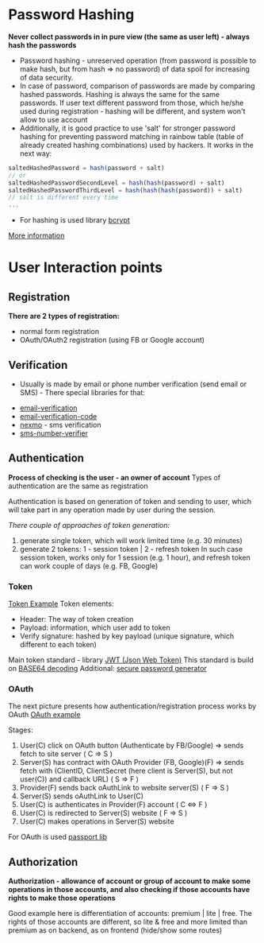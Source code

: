 # Password Hashing

**Never collect passwords in in pure view (the same as user left) - always hash the passwords**
- Password hashing - unreserved operation (from password is possible to make hash, but from hash => no password) of data spoil for increasing of data security.
- In case of password, comparison of passwords are made by comparing hashed passwords. Hashing is always the same for the same passwords. If user text different password from those, which he/she used during registration - hashing will be different, and system won't allow to use account
- Additionally, it is good practice to use 'salt' for stronger password hashing for preventing password matching in rainbow table (table of already created hashing combinations) used by hackers. It works in the next way: 

```javascript
saltedHashedPassword = hash(password + salt) 
// or
saltedHashedPasswordSecondLevel = hash(hash(password) + salt)
saltedHashedPasswordThirdLevel = hash(hash(hash(password)) + salt) 
// salt is different every time
...
```

- For hashing is used library [bcrypt](https://www.npmjs.com/package/bcrypt)


[More information](https://yura.stryi.com/2012-10-15/plain-text-passwords/)


# User Interaction points

## Registration

**There are 2 types of registration:**
- normal form registration
- OAuth/OAuth2 registration (using FB or Google account)



## Verification
- Usually is made by email or phone number verification (send email or SMS) - There special libraries for that:
+ [email-verification](https://www.npmjs.com/package/email-verification)
+ [email-verification-code](https://www.npmjs.com/package/email-verification-code)
+ [nexmo](https://openbase.com/js/nexmo) - sms verification
+ [sms-number-verifier](https://openbase.com/js/sms-number-verifier)


## Authentication
**Process of checking is the user - an owner of account**
Types of authentication are the same as registration

Authentication is based on generation of token and sending to user, which will take part in any operation made by user during the session.

*There couple of approaches of token generation:*
1. generate single token, which will work limited time (e.g. 30 minutes)
2. generate 2 tokens: 1 - session token | 2 - refresh token
In such case session token, works only for 1 session (e.g. 1 hour), and refresh token can work couple of days (e.g. FB, Google)

### Token
[Token Example](img/token_element_example.jpeg)
Token elements:
- Header: The way of token creation
- Payload: information, which user add to token
- Verify signature: hashed by key payload (unique signature, which different to each token)

Main token standard - library [JWT (Json Web Token)](https://www.npmjs.com/package/jsonwebtoken)
This standard is build on [BASE64 decoding](https://www.base64decode.org/)
Additional: [secure password generator](https://passwordsgenerator.net/)

### OAuth
The next picture presents how authentication/registration process works by OAuth
[OAuth example](img/OAuth_registration_example.jpeg)

Stages: 
1. User(C) click on OAuth button (Authenticate by FB/Google) => sends fetch to site server ( C => S )
2. Server(S) has contract with OAuth Provider (FB, Google)(F) => sends fetch with (ClientID, ClientSecret (here client is Server(S), but not user(C)) and callback URL) ( S => F )
3. Provider(F) sends back oAuthLink to website server(S) ( F => S )
4. Server(S) sends oAuthLink to User(C)
5. User(C) is authenticates in Provider(F) account ( C <=> F )
6. User(C) is redirected to Server(S) website ( F => S )
7. User(C) makes operations in Server(S) website

For OAuth is used [passport lib](https://www.passportjs.org/)


## Authorization
**Authorization - allowance of account or group of account to make some operations in those accounts, and also checking if those accounts have rights to make those operations**

Good example here is differentiation of accounts: premium | lite | free.
The rights of those accounts are different, so lite & free and more limited than premium as on backend, as on frontend (hide/show some routes)